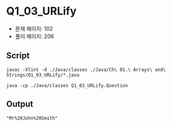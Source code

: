# Q1_03_URLify

- 문제 페이지: 102
- 풀이 페이지: 206

## Script

```script
javac -Xlint -d ./Java/classes ./Java/Ch\ 01.\ Arrays\ and\ Strings/Q1_03_URLify/*.java

java -cp ./Java/classes Q1_03_URLify.Question
```

## Output

```txt
"Mr%20John%20Smith"
```
